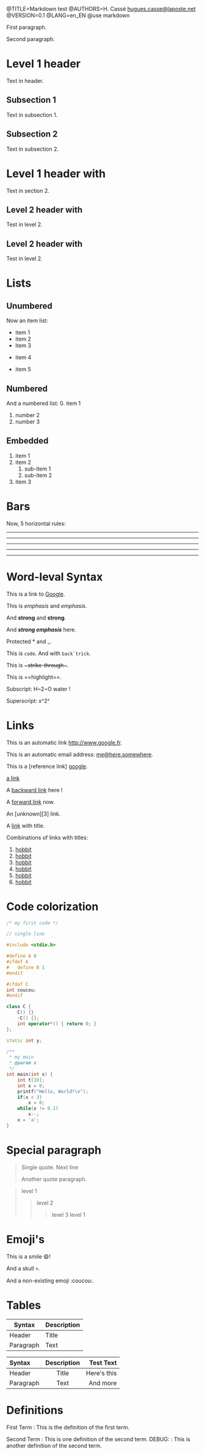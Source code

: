 @TITLE=Markdown test
@AUTHORS=H. Cassé <hugues.casse@laposte.net>
@VERSION=0.1
@LANG=en_EN
@use markdown

First paragraph.

Second paragraph.

Level 1 header
==============


Text in header.

Subsection 1
------------

Text in subsection 1.

Subsection 2
------------

Text in subsection 2.

# Level 1 header with ##

Text in section 2.

## Level 2 header with ##

Test in level 2.

## Level 2 header with ##

Test in level 2.

# Lists

## Unumbered

Now an item list:
* item 1
* item 2
* item 3
+ item 4
- item 5

## Numbered

And a numbered list:
0. item 1
1. number 2
33. number 3

## Embedded

1. item 1
2. item 2
	1. sub-item 1
	2. sub-item 2
3. item 3


# Bars

Now, 5 horizontal rules:

***
*****
* * *
- - -

------------

# Word-leval Syntax

This is a link to [Google](http://www.google.fr).

This is *emphasis* and _emphasis_.

And **strong** and __strong__.

And ***strong emphasis*** here.

Protected \* and \_.

This is `code`. And with ``back`trick``.

This is ~~~strike-through~~~.

This is ==highlight==.

Subscript: H~2~O water !

Superscript: x^2^


# Links

This is an automatic link <http://www.google.fr>.

This is an automatic email address: <me@here.somewhere>.

This is a [reference link] [google].

[google]: http://www.google.fr	'This is Google!'

[a link](http://www.gnu.com)

[1]: http://gcc.gnu.org

A [backward link][1] here !

A [forward link][2] now.

[2]: http://www.irit.fr

An [unknown][3] link.

A [link](https://www.gnu.org/ "This is GNU!") with title.


[h1]: https://en.wikipedia.org/wiki/Hobbit#Lifestyle
[h2]: https://en.wikipedia.org/wiki/Hobbit#Lifestyle "Hobbit lifestyles"
[h3]: https://en.wikipedia.org/wiki/Hobbit#Lifestyle 'Hobbit lifestyles'
[h4]: https://en.wikipedia.org/wiki/Hobbit#Lifestyle (Hobbit lifestyles)
[h5]: <https://en.wikipedia.org/wiki/Hobbit#Lifestyle> "Hobbit lifestyles"
[h6]: <https://en.wikipedia.org/wiki/Hobbit#Lifestyle> 'Hobbit lifestyles'
[h7]: <https://en.wikipedia.org/wiki/Hobbit#Lifestyle> (Hobbit lifestyles)

Combinations of links with titles:
1. [hobbit][h1]
1. [hobbit][h2]
1. [hobbit][h3]
1. [hobbit][h4]
1. [hobbit][h5]
1. [hobbit][h6]


# Code colorization

```c++
/* my first code */

// single line

#include <stdio.h>

#define A 0
#ifdef A
#	define B 1
#endif

#ifdef C
int coucou;
#endif

class C {
	C() {}
	~C() {};
	int operator*() { return 0; }
};

static int y;

/**
 * my main
 * @param x
 */
int main(int x) {
	int t[10];
	int x = 0;
	printf("Hello, World!\n");
	if(x < 3)
		x = 0;
	while(x != 0.1)
		x--;
	x = 'a';
}
```


# Special paragraph

> Single quote.
> Next line
>
> Another quote paragraph.

> level 1
>> level 2
>>> level 3
> level 1


# Emoji's

This is a smile :smile:!

And a skull :skull:.

And a non-existing emoji :coucou:.



# Tables

| Syntax | Description |
| --- | ----------- |
| Header | Title |
| Paragraph | Text |



| Syntax      | Description | Test Text     |
| :---        |    :----:   |          ---: |
| Header      | Title       | Here's this   |
| Paragraph   | Text        | And more      |


# Definitions

First Term
: This is the definition of the first term.

Second Term
: This is one definition of the second term.
DEBUG: : This is another definition of the second term.

